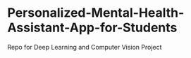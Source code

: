 # Personalized-Mental-Health-Assistant-App-for-Students
Repo for Deep Learning and Computer Vision Project
